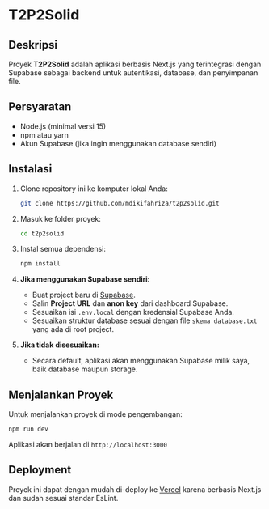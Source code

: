 # T2P2Solid

## Deskripsi

Proyek **T2P2Solid** adalah aplikasi berbasis Next.js yang terintegrasi dengan Supabase sebagai backend untuk autentikasi, database, dan penyimpanan file.

## Persyaratan

* Node.js (minimal versi 15)
* npm atau yarn
* Akun Supabase (jika ingin menggunakan database sendiri)

## Instalasi

1. Clone repository ini ke komputer lokal Anda:

   ```bash
   git clone https://github.com/mdikifahriza/t2p2solid.git
   ```

2. Masuk ke folder proyek:

   ```bash
   cd t2p2solid
   ```

3. Instal semua dependensi:

   ```bash
   npm install
   ```

4. **Jika menggunakan Supabase sendiri:**

   * Buat project baru di [Supabase](https://supabase.com/).
   * Salin **Project URL** dan **anon key** dari dashboard Supabase.
   * Sesuaikan isi `.env.local` dengan kredensial Supabase Anda.
   * Sesuaikan struktur database sesuai dengan file `skema database.txt` yang ada di root project.

6. **Jika tidak disesuaikan:**

   * Secara default, aplikasi akan menggunakan Supabase milik saya, baik database maupun storage.

## Menjalankan Proyek

Untuk menjalankan proyek di mode pengembangan:

```bash
npm run dev
```

Aplikasi akan berjalan di `http://localhost:3000`

## Deployment

Proyek ini dapat dengan mudah di-deploy ke [Vercel](https://vercel.com/) karena berbasis Next.js dan sudah sesuai standar EsLint.

